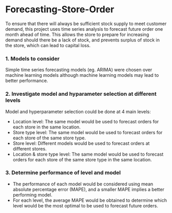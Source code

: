 # Forecasting-Store-Order
To ensure that there will always be sufficient stock supply to meet customer demand, this project uses time series analysis to forecast future order one month ahead of time. This allows the store to prepare for increasing demand should there be a lack of stock, and prevents surplus of stock in the store, which can lead to capital loss.

### **1. Models to consider**
Simple time series forecasting models (eg. ARIMA) were chosen over machine learning models although machine learning models may lead to better performance. 

### **2. Investigate model and hyparameter selection at different levels**
Model and hyperparameter selection could be done at 4 main levels: 
- Location level: The same model would be used to forecast orders for each store in the same location. 
- Store type level: The same model would be used to forecast orders for each store of the same store type.
- Store level: Different models would be used to forecast orders at different stores.
- Location & store type level: The same model would be used to forecast orders for each store of the same store type in the same location.

### **3. Determine performance of level and model**
- The performance of each model would be considered using mean absolute percentage error (MAPE), and a smaller MAPE implies a better performing model.
- For each level, the average MAPE would be obtained to determine which level would be the most optimal to be used to forecast future orders. 
